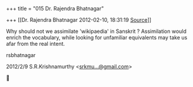 +++
title = "015 Dr. Rajendra Bhatnagar"

+++
[[Dr. Rajendra Bhatnagar	2012-02-10, 18:31:19 [Source](https://groups.google.com/g/bvparishat/c/kPDB2qFfkZU)]]



Why should not we assimilate 'wikipaedia' in Sanskrit ? Assimilation would enrich the vocabulary, while looking for unfamiliar equivalents may take us afar from the real intent.  
  
rsbhatnagar  
  

2012/2/9 S.R.Krishnamurthy \<[srkmu...@gmail.com]()\>



